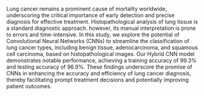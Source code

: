 Lung cancer remains a prominent cause of mortality worldwide, underscoring the critical importance of early detection and precise diagnosis for effective treatment. Histopathological analysis of lung tissue is a standard diagnostic approach. however, its manual interpretation is prone to errors and time-intensive. In this study, we explore the potential of Convolutional Neural Networks (CNNs) to streamline the classification of lung cancer types, including benign tissue, adenocarcinoma, and squamous cell carcinoma, based on histopathological images. Our Hybrid  CNN model demonstrates notable performance, achieving a training accuracy of 99.3\% and testing accuracy of 96.9\%. These findings underscore the promise of CNNs in enhancing the accuracy and efficiency of lung cancer diagnosis, thereby facilitating prompt treatment decisions and potentially improving patient outcomes.
